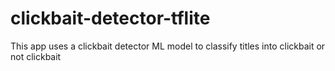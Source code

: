# clickbait-detector-tflite
This app uses a clickbait detector ML model to classify titles into clickbait or not clickbait

